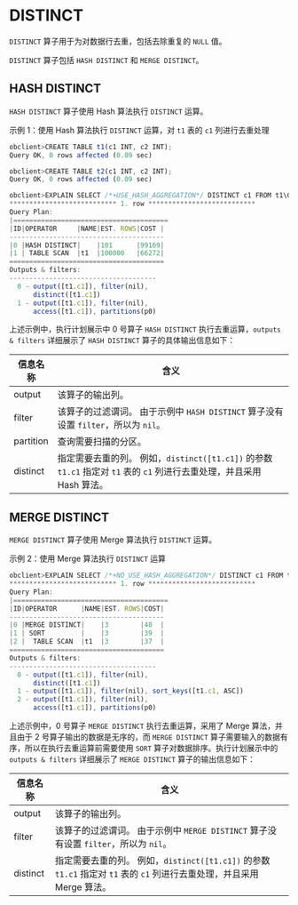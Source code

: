 DISTINCT
=============================

`DISTINCT` 算子用于为对数据行去重，包括去除重复的 `NULL` 值。

`DISTINCT` 算子包括 `HASH DISTINCT` 和 `MERGE DISTINCT`。

HASH DISTINCT
----------------------------------

`HASH DISTINCT` 算子使用 Hash 算法执行 `DISTINCT` 运算。

示例 1：使用 Hash 算法执行 `DISTINCT` 运算，对 `t1` 表的 `c1` 列进行去重处理

```javascript
obclient>CREATE TABLE t1(c1 INT, c2 INT);
Query OK, 0 rows affected (0.09 sec)

obclient>CREATE TABLE t2(c1 INT, c2 INT);
Query OK, 0 rows affected (0.09 sec)

obclient>EXPLAIN SELECT /*+USE_HASH_AGGREGATION*/ DISTINCT c1 FROM t1\G;
*************************** 1. row ***************************
Query Plan: 
|=======================================
|ID|OPERATOR     |NAME|EST. ROWS|COST |
---------------------------------------
|0 |HASH DISTINCT|    |101      |99169|
|1 | TABLE SCAN  |t1  |100000   |66272|
=======================================
Outputs & filters: 
-------------------------------------
  0 - output([t1.c1]), filter(nil), 
      distinct([t1.c1])
  1 - output([t1.c1]), filter(nil), 
      access([t1.c1]), partitions(p0)
```

上述示例中，执行计划展示中 0 号算子 `HASH DISTINCT` 执行去重运算，`outputs & filters` 详细展示了 `HASH DISTINCT` 算子的具体输出信息如下：

| **信息名称**  |                                               **含义**                                                |
|-----------|-----------------------------------------------------------------------------------------------------|
| output    | 该算子的输出列。                                                                                            |
| filter    | 该算子的过滤谓词。 由于示例中 `HASH DISTINCT` 算子没有设置 `filter`，所以为 `nil`。                          |
| partition | 查询需要扫描的分区。                                                                                          |
| distinct  | 指定需要去重的列。 例如，`distinct([t1.c1])` 的参数 `t1.c1` 指定对 `t1` 表的 `c1` 列进行去重处理，并且采用 Hash 算法。 |

MERGE DISTINCT
-----------------------------------

`MERGE DISTINCT` 算子使用 Merge 算法执行 `DISTINCT` 运算。

示例 2：使用 Merge 算法执行 `DISTINCT` 运算

```javascript
obclient>EXPLAIN SELECT /*+NO_USE_HASH_AGGREGATION*/ DISTINCT c1 FROM t1\G;
*************************** 1. row ***************************
Query Plan: 
|=======================================
|ID|OPERATOR      |NAME|EST. ROWS|COST|
---------------------------------------
|0 |MERGE DISTINCT|    |3        |40  |
|1 | SORT         |    |3        |39  |
|2 |  TABLE SCAN  |t1  |3        |37  |
=======================================
Outputs & filters: 
-------------------------------------
  0 - output([t1.c1]), filter(nil), 
      distinct([t1.c1])
  1 - output([t1.c1]), filter(nil), sort_keys([t1.c1, ASC])
  2 - output([t1.c1]), filter(nil), 
      access([t1.c1]), partitions(p0)
```

上述示例中，0 号算子 `MERGE DISTINCT` 执行去重运算，采用了 Merge 算法，并且由于 2 号算子输出的数据是无序的，而 `MERGE DISTINCT` 算子需要输入的数据有序，所以在执行去重运算前需要使用 `SORT` 算子对数据排序。执行计划展示中的 `outputs & filters` 详细展示了 `MERGE DISTINCT` 算子的输出信息如下：

| **信息名称** |                                                **含义**                                                |
|----------|------------------------------------------------------------------------------------------------------|
| output   | 该算子的输出列。                                                                                             |
| filter   | 该算子的过滤谓词。 由于示例中 `MERGE DISTINCT` 算子没有设置 `filter`，所以为 `nil`。                          |
| distinct | 指定需要去重的列。 例如，`distinct([t1.c1])` 的参数 `t1.c1` 指定对 `t1` 表的 `c1` 列进行去重处理，并且采用 Merge 算法。 |

